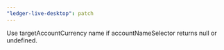 ```yaml
---
"ledger-live-desktop": patch
---
```


Use targetAccountCurrency name if accountNameSelector returns null or undefined.
